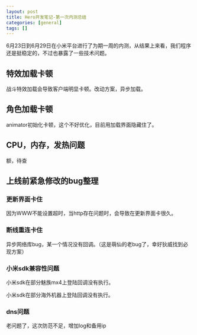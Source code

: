 ```yaml
---
layout: post
title: Hero开发笔记-第一次内测总结
categories: [general]
tags: []
---
```


6月23日到6月29日在小米平台进行了为期一周的内测，从结果上来看，我们程序还是挺稳定的，不过也暴露了一些技术问题。

## 特效加载卡顿 ##
战斗特效加载会导致客户端明显卡顿。改动方案，异步加载。

## 角色加载卡顿 ##
animator初始化卡顿，这个不好优化，目前用加载界面隐藏住了。

## CPU，内存，发热问题 ##
额，待查

## 上线前紧急修改的bug整理 ##

### 更新界面卡住 ###
因为WWW不能设置超时，当http存在问题时，会导致在更新界面卡很久。

### 断线重连卡住 ###
异步网络库bug，某一个情况没有回调。（这是萌仙的老bug了，幸好狄威找到必现方案）

### 小米sdk兼容性问题 ###
小米sdk在部分魅族mx4上登陆回调没有执行。

小米sdk在部分海外机器上登陆回调没有执行。

### dns问题 ###
老问题了，这次防范不足，增加log和备用ip